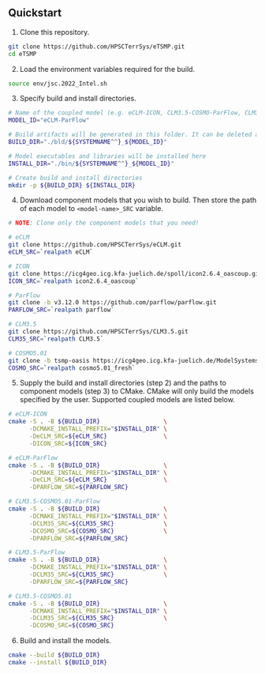 ## Quickstart

1. Clone this repository.

```bash
git clone https://github.com/HPSCTerrSys/eTSMP.git
cd eTSMP
```

2. Load the environment variables required for the build.

```bash
source env/jsc.2022_Intel.sh
```

3. Specify build and install directories.

```bash
# Name of the coupled model (e.g. eCLM-ICON, CLM3.5-COSMO-ParFlow, CLM3.5-ParFlow)
MODEL_ID="eCLM-ParFlow"

# Build artifacts will be generated in this folder. It can be deleted after build.
BUILD_DIR="./bld/${SYSTEMNAME^^}_${MODEL_ID}"

# Model executables and libraries will be installed here
INSTALL_DIR="./bin/${SYSTEMNAME^^}_${MODEL_ID}"

# Create build and install directories
mkdir -p ${BUILD_DIR} ${INSTALL_DIR}
```

4. Download component models that you wish to build. Then store the
path of each model to `<model-name>_SRC` variable.

```bash
# NOTE: Clone only the component models that you need!

# eCLM
git clone https://github.com/HPSCTerrSys/eCLM.git
eCLM_SRC=`realpath eCLM`

# ICON
git clone https://icg4geo.icg.kfa-juelich.de/spoll/icon2.6.4_oascoup.git
ICON_SRC=`realpath icon2.6.4_oascoup`

# ParFlow
git clone -b v3.12.0 https://github.com/parflow/parflow.git
PARFLOW_SRC=`realpath parflow`

# CLM3.5
git clone https://github.com/HPSCTerrSys/CLM3.5.git
CLM35_SRC=`realpath CLM3.5`

# COSMO5.01
git clone -b tsmp-oasis https://icg4geo.icg.kfa-juelich.de/ModelSystems/tsmp_src/cosmo5.01_fresh.git
COSMO_SRC=`realpath cosmo5.01_fresh`
```

5. Supply the build and install directories (step 2) and the paths to component models (step 3) to CMake. 
CMake will only build the models specified by the user. Supported coupled models are listed below.

```bash
# eCLM-ICON
cmake -S . -B ${BUILD_DIR}                  \
      -DCMAKE_INSTALL_PREFIX="$INSTALL_DIR" \
      -DeCLM_SRC=${eCLM_SRC}                \
      -DICON_SRC=${ICON_SRC}

# eCLM-ParFlow
cmake -S . -B ${BUILD_DIR}                  \
      -DCMAKE_INSTALL_PREFIX="$INSTALL_DIR" \
      -DeCLM_SRC=${eCLM_SRC}                \
      -DPARFLOW_SRC=${PARFLOW_SRC}

# CLM3.5-COSMO5.01-ParFlow
cmake -S . -B ${BUILD_DIR}                  \
      -DCMAKE_INSTALL_PREFIX="$INSTALL_DIR" \
      -DCLM35_SRC=${CLM35_SRC}              \
      -DCOSMO_SRC=${COSMO_SRC}              \
      -DPARFLOW_SRC=${PARFLOW_SRC}

# CLM3.5-ParFlow
cmake -S . -B ${BUILD_DIR}                  \
      -DCMAKE_INSTALL_PREFIX="$INSTALL_DIR" \
      -DCLM35_SRC=${CLM35_SRC}              \
      -DPARFLOW_SRC=${PARFLOW_SRC}

# CLM3.5-COSMO5.01
cmake -S . -B ${BUILD_DIR}                  \
      -DCMAKE_INSTALL_PREFIX="$INSTALL_DIR" \
      -DCLM35_SRC=${CLM35_SRC}              \
      -DCOSMO_SRC=${COSMO_SRC}
```

6. Build and install the models.

```bash
cmake --build ${BUILD_DIR}
cmake --install ${BUILD_DIR}
```